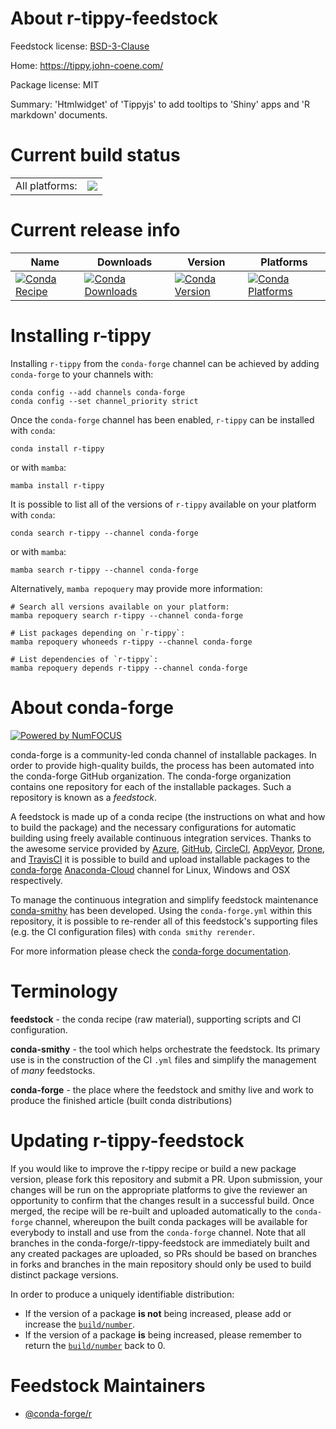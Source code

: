 About r-tippy-feedstock
=======================

Feedstock license: [BSD-3-Clause](https://github.com/conda-forge/r-tippy-feedstock/blob/main/LICENSE.txt)

Home: https://tippy.john-coene.com/

Package license: MIT

Summary: 'Htmlwidget' of 'Tippyjs' to add tooltips to 'Shiny' apps and 'R markdown' documents.

Current build status
====================


<table><tr><td>All platforms:</td>
    <td>
      <a href="https://dev.azure.com/conda-forge/feedstock-builds/_build/latest?definitionId=14424&branchName=main">
        <img src="https://dev.azure.com/conda-forge/feedstock-builds/_apis/build/status/r-tippy-feedstock?branchName=main">
      </a>
    </td>
  </tr>
</table>

Current release info
====================

| Name | Downloads | Version | Platforms |
| --- | --- | --- | --- |
| [![Conda Recipe](https://img.shields.io/badge/recipe-r--tippy-green.svg)](https://anaconda.org/conda-forge/r-tippy) | [![Conda Downloads](https://img.shields.io/conda/dn/conda-forge/r-tippy.svg)](https://anaconda.org/conda-forge/r-tippy) | [![Conda Version](https://img.shields.io/conda/vn/conda-forge/r-tippy.svg)](https://anaconda.org/conda-forge/r-tippy) | [![Conda Platforms](https://img.shields.io/conda/pn/conda-forge/r-tippy.svg)](https://anaconda.org/conda-forge/r-tippy) |

Installing r-tippy
==================

Installing `r-tippy` from the `conda-forge` channel can be achieved by adding `conda-forge` to your channels with:

```
conda config --add channels conda-forge
conda config --set channel_priority strict
```

Once the `conda-forge` channel has been enabled, `r-tippy` can be installed with `conda`:

```
conda install r-tippy
```

or with `mamba`:

```
mamba install r-tippy
```

It is possible to list all of the versions of `r-tippy` available on your platform with `conda`:

```
conda search r-tippy --channel conda-forge
```

or with `mamba`:

```
mamba search r-tippy --channel conda-forge
```

Alternatively, `mamba repoquery` may provide more information:

```
# Search all versions available on your platform:
mamba repoquery search r-tippy --channel conda-forge

# List packages depending on `r-tippy`:
mamba repoquery whoneeds r-tippy --channel conda-forge

# List dependencies of `r-tippy`:
mamba repoquery depends r-tippy --channel conda-forge
```


About conda-forge
=================

[![Powered by
NumFOCUS](https://img.shields.io/badge/powered%20by-NumFOCUS-orange.svg?style=flat&colorA=E1523D&colorB=007D8A)](https://numfocus.org)

conda-forge is a community-led conda channel of installable packages.
In order to provide high-quality builds, the process has been automated into the
conda-forge GitHub organization. The conda-forge organization contains one repository
for each of the installable packages. Such a repository is known as a *feedstock*.

A feedstock is made up of a conda recipe (the instructions on what and how to build
the package) and the necessary configurations for automatic building using freely
available continuous integration services. Thanks to the awesome service provided by
[Azure](https://azure.microsoft.com/en-us/services/devops/), [GitHub](https://github.com/),
[CircleCI](https://circleci.com/), [AppVeyor](https://www.appveyor.com/),
[Drone](https://cloud.drone.io/welcome), and [TravisCI](https://travis-ci.com/)
it is possible to build and upload installable packages to the
[conda-forge](https://anaconda.org/conda-forge) [Anaconda-Cloud](https://anaconda.org/)
channel for Linux, Windows and OSX respectively.

To manage the continuous integration and simplify feedstock maintenance
[conda-smithy](https://github.com/conda-forge/conda-smithy) has been developed.
Using the ``conda-forge.yml`` within this repository, it is possible to re-render all of
this feedstock's supporting files (e.g. the CI configuration files) with ``conda smithy rerender``.

For more information please check the [conda-forge documentation](https://conda-forge.org/docs/).

Terminology
===========

**feedstock** - the conda recipe (raw material), supporting scripts and CI configuration.

**conda-smithy** - the tool which helps orchestrate the feedstock.
                   Its primary use is in the construction of the CI ``.yml`` files
                   and simplify the management of *many* feedstocks.

**conda-forge** - the place where the feedstock and smithy live and work to
                  produce the finished article (built conda distributions)


Updating r-tippy-feedstock
==========================

If you would like to improve the r-tippy recipe or build a new
package version, please fork this repository and submit a PR. Upon submission,
your changes will be run on the appropriate platforms to give the reviewer an
opportunity to confirm that the changes result in a successful build. Once
merged, the recipe will be re-built and uploaded automatically to the
`conda-forge` channel, whereupon the built conda packages will be available for
everybody to install and use from the `conda-forge` channel.
Note that all branches in the conda-forge/r-tippy-feedstock are
immediately built and any created packages are uploaded, so PRs should be based
on branches in forks and branches in the main repository should only be used to
build distinct package versions.

In order to produce a uniquely identifiable distribution:
 * If the version of a package **is not** being increased, please add or increase
   the [``build/number``](https://docs.conda.io/projects/conda-build/en/latest/resources/define-metadata.html#build-number-and-string).
 * If the version of a package **is** being increased, please remember to return
   the [``build/number``](https://docs.conda.io/projects/conda-build/en/latest/resources/define-metadata.html#build-number-and-string)
   back to 0.

Feedstock Maintainers
=====================

* [@conda-forge/r](https://github.com/conda-forge/r/)


